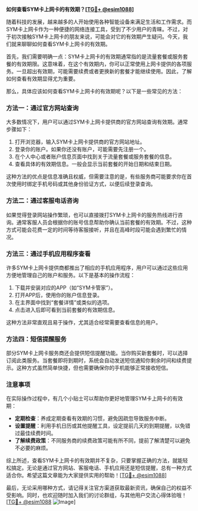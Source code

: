 **如何查看SYM卡上网卡的有效期？[[TG💪+ @esim1088](https://t.me/s/esim1088)]**

随着科技的发展，越来越多的人开始使用各种智能设备来满足生活和工作需求。而SYM卡上网卡作为一种便捷的网络连接工具，受到了不少用户的青睐。不过，对于初次接触SYM卡上网卡的朋友来说，可能会对它的有效期产生疑问。今天，我们就来聊聊如何查看SYM卡上网卡的有效期。

首先，我们需要明确一点：SYM卡上网卡的有效期通常指的是流量套餐或服务套餐的有效期限。这意味着，在这个有效期内，你可以正常使用上网卡提供的各项服务。一旦超出有效期，可能需要续费或者更换新的套餐才能继续使用。因此，了解如何查看有效期显得尤为重要。

那么，具体应该如何查看SYM卡上网卡的有效期呢？以下是一些常见的方法：

### 方法一：通过官方网站查询

大多数情况下，用户可以通过SYM卡上网卡提供商的官方网站查询有效期。通常步骤如下：

1. 打开浏览器，输入SYM卡上网卡提供商的官方网站地址。
2. 登录你的账户。如果你还没有账户，可能需要先注册一个。
3. 在个人中心或者账户信息页面中找到关于流量套餐或服务套餐的信息。
4. 查看具体的有效期信息。一般会显示当前套餐的开始日期和结束日期。

这种方法的优点是信息准确且权威，但需要注意的是，有些服务商可能要求你在首次使用时绑定手机号码或其他身份验证方式，以便后续登录查询。

### 方法二：通过客服电话咨询

如果觉得登录网站操作繁琐，也可以直接拨打SYM卡上网卡的服务热线进行咨询。通常客服人员会根据你的账号信息帮助你确认当前套餐的有效期。不过，这种方式可能会花费一定的时间等待客服接听，并且在高峰时段可能会遇到繁忙的情况。

### 方法三：通过手机应用程序查看

许多SYM卡上网卡提供商都推出了相应的手机应用程序，用户可以通过这些应用方便地管理自己的账户和服务。以下是基本的操作流程：

1. 下载并安装对应的APP（如“SYM卡管家”）。
2. 打开APP后，使用你的账户信息登录。
3. 在主界面中找到“套餐详情”或类似的选项。
4. 点击进入后即可看到当前套餐的有效期信息。

这种方法非常直观且易于操作，尤其适合经常需要查看信息的用户。

### 方法四：短信提醒服务

部分SYM卡上网卡服务商还会提供短信提醒功能。当你购买新套餐时，可以选择订阅此类服务。当套餐即将到期时，系统会自动发送短信通知你剩余时间和续费提示。这种方式虽然简单快捷，但也需要确保你的手机能够正常接收短信。

### 注意事项

在实际操作过程中，有几个小贴士可以帮助你更好地管理SYM卡上网卡的有效期：

- **定期检查**：养成定期查看有效期的习惯，避免因疏忽导致服务中断。
- **设置提醒**：利用手机日历或其他提醒工具，设定提前几天的到期提醒，以免错过最佳续费时间。
- **了解续费政策**：不同服务商的续费政策可能有所不同，提前了解清楚可以避免不必要的麻烦。

综上所述，查看SYM卡上网卡的有效期并不复杂，只要掌握正确的方法，就能轻松搞定。无论是通过官方网站、客服电话、手机应用还是短信提醒，总有一种方式适合你。希望这篇文章能为大家提供实用的帮助！[[TG💪+ @esim1088](https://t.me/s/esim1088)]

最后，无论采用哪种方式，请记得关注官方渠道获取最新资讯，确保自己的权益不受影响。同时，也欢迎随时加入我们的讨论群组，与其他用户交流心得体验哦！[[TG💪+ @esim1088](https://t.me/s/esim1088) ![Image](https://i.postimg.cc/4NQfJmqS/Snipaste-2025-05-13-00-14-12.png)]